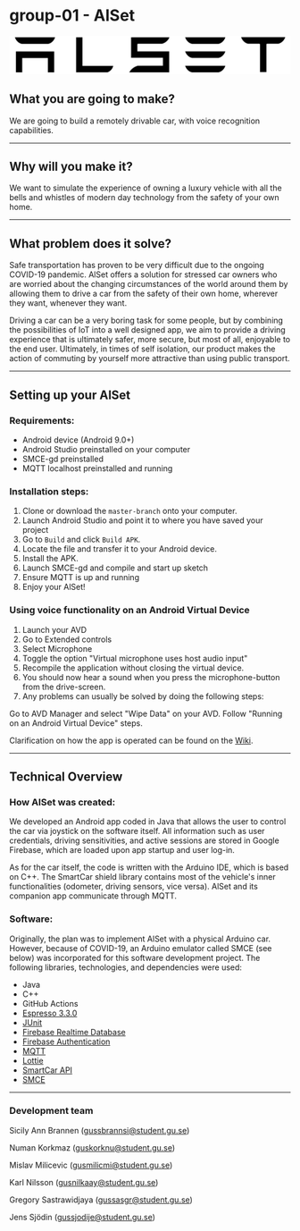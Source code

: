 # group-01 - AlSet

![AlSet](images/alset-whiteOutline.svg)

## What you are going to make?

We are going to build a remotely drivable car, with voice recognition capabilities.

---

## Why will you make it?

We want to simulate the experience of owning a luxury vehicle with all the bells and whistles of modern day technology from the safety of your own home. 

---

## What problem does it solve?

Safe transportation has proven to be very difficult due to the ongoing COVID-19 pandemic. AlSet offers a solution for stressed car owners who are worried about the changing circumstances of the world around them by allowing them to drive a car from the safety of their own home, wherever they want, whenever they want.

Driving a car can be a very boring task for some people, but by combining the possibilities of IoT into a well designed app, we aim to provide a driving experience that is ultimately safer, more secure, but most of all, enjoyable to the end user. Ultimately, in times of self isolation, our product makes the action of commuting by yourself more attractive than using public transport. 

---

## Setting up your AlSet

### Requirements:

- Android device (Android 9.0+)
- Android Studio preinstalled on your computer
- SMCE-gd preinstalled
- MQTT localhost preinstalled and running

### Installation steps: 

1) Clone or download the ```master-branch``` onto your computer.
2) Launch Android Studio and point it to where you have saved your project
3) Go to ```Build``` and click ```Build APK```.
4) Locate the file and transfer it to your Android device. 
5) Install the APK.
6) Launch SMCE-gd and compile and start up sketch
7) Ensure MQTT is up and running
8) Enjoy your AlSet!

### Using voice functionality on an Android Virtual Device
1) Launch your AVD
2) Go to Extended controls
3) Select Microphone
4) Toggle the option "Virtual microphone uses host audio input"
5) Recompile the application without closing the virtual device.
6) You should now hear a sound when you press the microphone-button from the drive-screen.
7) Any problems can usually be solved by doing the following steps:

Go to AVD Manager and select "Wipe Data" on your AVD.
Follow "Running on an Android Virtual Device" steps.

Clarification on how the app is operated can be found on the [Wiki](https://github.com/DIT112-V21/group-01/wiki).

---

## Technical Overview

### How AlSet was created:

We developed an Android app coded in Java that allows the user to control the car via joystick on the software itself. All information such as user credentials, driving sensitivities, and active sessions are stored in Google Firebase, which are loaded upon app startup and user log-in.

As for the car itself, the code is written with the Arduino IDE, which is based on C++. The SmartCar shield library contains most of the vehicle's inner functionalities (odometer, driving sensors, vice versa). AlSet and its companion app communicate through MQTT.

### Software: 

Originally, the plan was to implement AlSet with a physical Arduino car. However, because of COVID-19, an Arduino emulator called SMCE (see below) was incorporated for this software development project. The following libraries, technologies, and dependencies were used:

- Java
- C++
- GitHub Actions
- [Espresso 3.3.0](https://developer.android.com/training/testing/espresso)
- [JUnit](https://junit.org/junit5/)
- [Firebase Realtime Database](https://firebase.google.com/docs/database) 
- [Firebase Authentication](https://firebase.google.com/docs/auth)
- [MQTT](https://github.com/eclipse/paho.mqtt.android)
- [Lottie](https://airbnb.design/lottie/)
- [SmartCar API](https://platisd.github.io/smartcar_shield/) 
- [SMCE](https://github.com/ItJustWorksTM/smce-gd)

---

### Development team

Sicily Ann Brannen (gussbrannsi@student.gu.se) 

Numan Korkmaz (guskorknu@student.gu.se)

Mislav Milicevic (gusmilicmi@student.gu.se)

Karl Nilsson (gusnilkaay@student.gu.se)

Gregory Sastrawidjaya (gussasgr@student.gu.se)

Jens Sjödin (gussjodije@student.gu.se)
